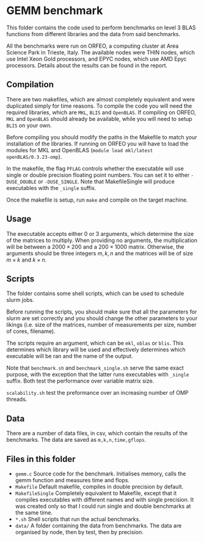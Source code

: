 # GEMM benchmark
This folder contains the code used to perform benchmarks on level 3 BLAS functions from different libraries and the data from said benchmarks.

All the benchmarks were run on ORFEO, a computing cluster at Area Science Park in Trieste, Italy. The available nodes were THIN nodes, which use Intel Xeon Gold processors, and EPYC nodes, which use AMD Epyc processors. Details about the results can be found in the report.

## Compilation
There are two makefiles, which are almost completely equivalent and were duplicated simply for time reasons. To compile the code you will need the required libraries, which are `MKL`, `BLIS` and `OpenBLAS`. If compiling on ORFEO, `MKL` and `OpenBLAS` should already be available, while you will need to setup `BLIS` on your own.

Before compiling you should modify the paths in the Makefile to match your installation of the libraries. If running on ORFEO you will have to load the modules for MKL and OpenBLAS (`module load mkl/latest openBLAS/0.3.23-omp`).

In the makefile, the flag `PFLAG` controls whether the executable will use single or double precision floating point numbers. You can set it to either `-DUSE_DOUBLE` or `-DUSE_SINGLE`. Note that MakefileSingle will produce executables with the `_single` suffix.

Once the makefile is setup, run `make` and compile on the target machine.

## Usage
The executable accepts either 0 or 3 arguments, which determine the size of the matrices to multiply. When providing no arguments, the multiplication will be between a $2000\times 200$ and a $200\times 1000$ matrix. Otherwise, the arguments should be three integers $m,k,n$ and the matrices will be of size $m\times k$ and $k\times n$.

## Scripts
The folder contains some shell scripts, which can be used to schedule slurm jobs.

Before running the scripts, you should make sure that all the parameters for slurm are set correctly and you should change the other parameters to your likings (i.e. size of the matrices, number of measurements per size, number of cores, filename).

The scripts require an argument, which can be `mkl`, `oblas` or `blis`. This determines which library will be used and effectively determines which executable will be ran and the name of the output.

Note that `benchmark.sh` and `benchmark_single.sh` serve the same exact purpose, with the exception that the latter runs executables with `_single` suffix. Both test the performance over variable matrix size.

`scalability.sh` test the preformance over an increasing number of OMP threads.

## Data
There are a number of data files, in csv, which contain the results of the benchmarks. The data are saved as `m,k,n,time,gflops`.

## Files in this folder
- `gemm.c`
    Source code for the benchmark. Initialises memory, calls the gemm function and measures time and flops.
- `Makefile`
    Default makefile, compiles in double precision by default.
- `MakefileSingle`
    Completely equivalent to Makefile, except that it compiles executables with different names and with single precision. It was created only so that I could run single and double benchmarks at the same time.
- `*.sh`
    Shell scripts that run the actual benchmarks. 
- `data/`
    A folder containing the data from benchmarks. The data are organised by node, then by test, then by precision.